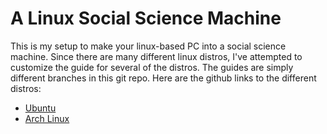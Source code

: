 # A Linux Social Science Machine
This is my setup to make your linux-based PC into a social science
machine. Since there are many different linux distros, I've attempted
to customize the guide for several of the distros. The guides are
simply different branches in this git repo. Here are the github links
to the different distros: 

- [Ubuntu](https://github.com/jabranham/SocialScienceLinuxConfig/tree/ubuntu)
- [Arch Linux](https://github.com/jabranham/SocialScienceLinuxConfig/tree/arch-linux)
